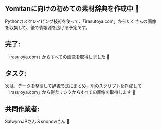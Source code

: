 ## Yomitanに向けの初めての素材辞典を作成中 📸
Pythonのスクレイピング技術を使って、「irasutoya.com」からたくさんの画像を収集して、後で情報源を広げる予定です。

## 完了:
「irasutoya.com」からすべての画像を取得しました 🎉

## タスク:
次は、データを整理して辞書形式にまとめ、別のスクリプトを作成して「irasutoya.com」から得たリンクからすべての画像を取得します 📝

## 共同作業者:
SalwynnJPさん & snonowさん 🤝

